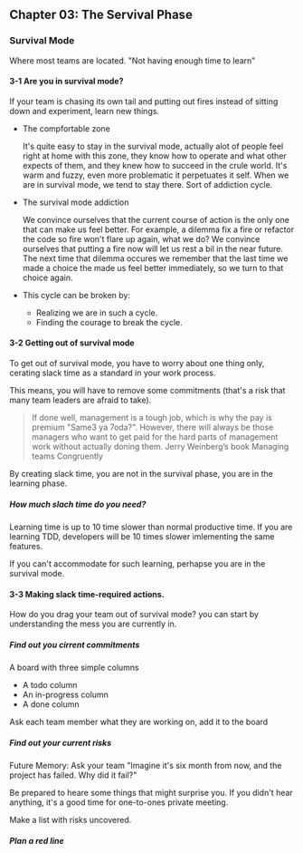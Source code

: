 ## Chapter 03: The Servival Phase

### Survival Mode
  Where most teams are located. "Not having enough time to learn"

#### 3-1 Are you in survival mode?
If your team is chasing its own tail and putting out fires instead of sitting down and experiment, learn new things.

* The compfortable zone
 
  It's quite easy to stay in the survival mode, actually alot of people feel right at home with this zone, they know how to operate and what other expects of them, and they knew how to succeed in the crule world.
  It's warm and fuzzy, even more problematic it perpetuates it self. When we are in survival mode, we tend to stay there. Sort of addiction cycle.

* The survival mode addiction

  We convince ourselves that the current course of action is the only one that can make us feel better.
  For example, a dilemma fix a fire or refactor the code so fire won't flare up again, what we do?
  We convince ourselves that putting a fire now will let us rest a bil in the near future. The next time that dilemma occures we remember that the last time we made a choice the made us feel better immediately, so we turn to that choice again.
  
* This cycle can be broken by:
  * Realizing we are in such a cycle.
  * Finding the courage to break the cycle.

#### 3-2 Getting out of survival mode
To get out of survival mode, you have to worry about one thing only, cerating slack time as a standard in your work process.

This means, you will have to remove some commitments (that's a risk that many team leaders are afraid to take).

> If done well, management is a tough job, which is why the pay is premium "Same3 ya 7oda?". However, there will always be those managers who want to get paid for the hard parts of management work without actually doning them.
Jerry Weinberg’s book Managing teams Congruently

By creating slack time, you are not in the survival phase, you are in the learning phase.

##### How much slach time do you need?
Learning time is up to 10 time slower than normal productive time.
If you are learning TDD, developers will be 10 times slower imlementing the same features.

If you can't accommodate for such learning, perhapse you are in the survival mode.

#### 3-3 Making slack time-required actions.
How do you drag your team out of survival mode? you can start by understanding the mess you are currently in.

##### Find out you cirrent commitments
A board with three simple columns
* A todo column
* An in-progress column
* A done column

Ask each team member what they are working on, add it to the board

##### Find out your current risks
Future Memory:
  Ask your team "Imagine it's six month from now, and the project has failed. Why did it fail?"
  
Be prepared to heare some things that might surprise you. If you didn't hear anything, it's a good time for one-to-ones private meeting.

Make a list with risks uncovered.

##### Plan a red line







